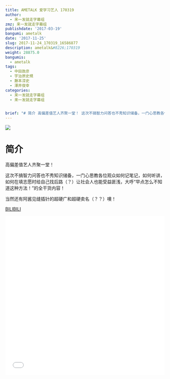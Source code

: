 ```yaml
---
title: AMETALK 爱学习艺人 170319
author:
  - 来一发就走字幕组
zmz: 来一发就走字幕组
publishdate: '2017-03-19'
bangumi: ametalk
date: '2017-11-25'
slug: 2017-11-24_170319_16586877
description: ametalk&#8226;170319
weight: 28875.0
bangumis:
  - ametalk
tags:
  - 中田敦彦
  - 宇治原史規
  - 藤本淳史
  - 澤井俊幸
categories:
  - 来一发就走字幕组
  - 来一发就走字幕组


brief: "# 简介 高偏差值艺人齐聚一堂！ 这次不搞智力问答也不秀知识储备，一门心思教各位观众如何记笔记，如何听讲，如何在填志愿时给自己找后路（？）让社会人也能受益匪浅，大呼“早点怎么不知道这种方法！”的全干货内容！ 当然还有阿酱见缝插针的超硬广和超硬卖名（？？）噢！"
---
```

![](https://i.imgur.com/7UM7Lnj.png)
# 简介  

高偏差值艺人齐聚一堂！

这次不搞智力问答也不秀知识储备，一门心思教各位观众如何记笔记，如何听讲，如何在填志愿时给自己找后路（？）让社会人也能受益匪浅，大呼“早点怎么不知道这种方法！”的全干货内容！

当然还有阿酱见缝插针的超硬广和超硬卖名（？？）噢！

[BILIBILI](https://www.bilibili.com/video/av16586877/)

<div class="vcontainer">  <iframe class="video" src="//www.bilibili.com/blackboard/player.html?aid=16586877" width="100%" height="500" frameborder="0" allowfullscreen="allowfullscreen"></iframe></div>
